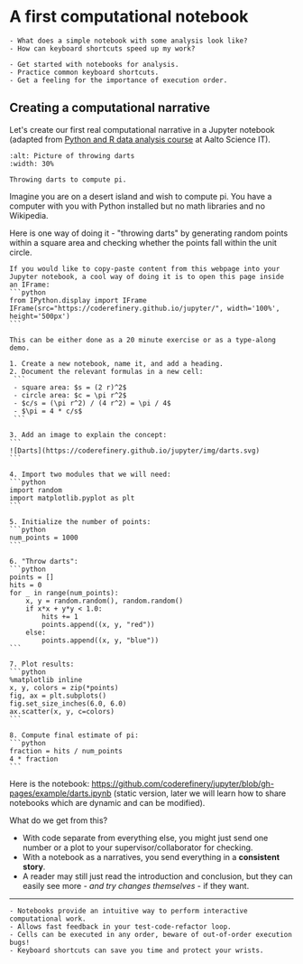 # A first computational notebook

```{questions}
- What does a simple notebook with some analysis look like?
- How can keyboard shortcuts speed up my work?
```

```{objectives}
- Get started with notebooks for analysis.
- Practice common keyboard shortcuts.
- Get a feeling for the importance of execution order.
```

## Creating a computational narrative

Let's create our first real computational narrative in a Jupyter notebook
(adapted from [Python and R data analysis course](https://github.com/AaltoScienceIT/python-r-data-analysis-course) at Aalto Science IT).

```{figure} img/pi_with_darts.png
:alt: Picture of throwing darts
:width: 30%

Throwing darts to compute pi.
```

Imagine you are on a desert island and wish to compute pi.
You have a computer with you with Python installed but no
math libraries and no Wikipedia.

Here is one way of doing it - "throwing darts" by generating
random points within a square area and checking whether the points
fall within the unit circle.

````{discussion} Hint: Opening a webpage inside JupyterLab
If you would like to copy-paste content from this webpage into your
Jupyter notebook, a cool way of doing it is to open this page inside
an IFrame:
```python
from IPython.display import IFrame
IFrame(src="https://coderefinery.github.io/jupyter/", width='100%', height='500px')
```
````

````{challenge} Exercise/demonstration: Calculating pi using Monte Carlo methods
This can be either done as a 20 minute exercise or as a type-along demo.

1. Create a new notebook, name it, and add a heading.
2. Document the relevant formulas in a new cell:
 ```
 - square area: $s = (2 r)^2$
 - circle area: $c = \pi r^2$
 - $c/s = (\pi r^2) / (4 r^2) = \pi / 4$
 - $\pi = 4 * c/s$
 ```

3. Add an image to explain the concept:
```
![Darts](https://coderefinery.github.io/jupyter/img/darts.svg)
```

4. Import two modules that we will need:
```python
import random
import matplotlib.pyplot as plt
```

5. Initialize the number of points:
```python
num_points = 1000
```

6. "Throw darts":
```python
points = []
hits = 0
for _ in range(num_points):
    x, y = random.random(), random.random()
    if x*x + y*y < 1.0:
        hits += 1
        points.append((x, y, "red"))
    else:
        points.append((x, y, "blue"))
```

7. Plot results:
```python
%matplotlib inline
x, y, colors = zip(*points)
fig, ax = plt.subplots()
fig.set_size_inches(6.0, 6.0)
ax.scatter(x, y, c=colors)
```

8. Compute final estimate of pi:
```python
fraction = hits / num_points
4 * fraction
```
````

Here is the notebook: <https://github.com/coderefinery/jupyter/blob/gh-pages/example/darts.ipynb>
(static version, later we will learn how to share notebooks which are dynamic
and can be modified).

What do we get from this?

- With code separate from everything else, you might just send one
  number or a plot to your supervisor/collaborator for checking.
- With a notebook as a narratives, you send everything in a **consistent
  story**.
- A reader may still just read the introduction and conclusion, but
  they can easily see more - *and try changes themselves* - if they
  want.

---

```{keypoints}
- Notebooks provide an intuitive way to perform interactive computational work.
- Allows fast feedback in your test-code-refactor loop.
- Cells can be executed in any order, beware of out-of-order execution bugs!
- Keyboard shortcuts can save you time and protect your wrists.
```
